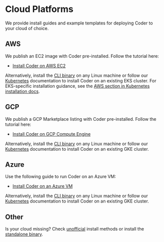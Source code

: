 # Cloud Platforms

We provide install guides and example templates for deploying Coder to your
cloud of choice.

<div class="tabs">

## AWS

We publish an EC2 image with Coder pre-installed. Follow the tutorial here:

- [Install Coder on AWS EC2](./ec2.md)

Alternatively, install the [CLI binary](../cli.md) on any Linux machine or
follow our [Kubernetes](../kubernetes.md) documentation to install Coder on an
existing EKS cluster. For EKS-specific installation guidance, see the [AWS section in Kubernetes installation docs](../kubernetes.md#aws).

## GCP

We publish a GCP Marketplace listing with Coder pre-installed. Follow the
tutorial here:

- [Install Coder on GCP Compute Engine](./compute-engine.md)

Alternatively, install the [CLI binary](../cli.md) on any Linux machine or
follow our [Kubernetes](../kubernetes.md) documentation to install Coder on an
existing GKE cluster.

## Azure

Use the following guide to run Coder on an Azure VM:

- [Install Coder on an Azure VM](./azure-vm.md)

Alternatively, install the [CLI binary](../cli.md) on any Linux machine or
follow our [Kubernetes](../kubernetes.md) documentation to install Coder on an
existing GKE cluster.

## Other

Is your cloud missing? Check [unofficial](../other/index.md) install methods or
install the [standalone binary](../cli.md).

</div>
